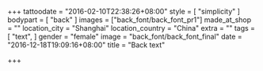 +++
tattoodate = "2016-02-10T22:38:26+08:00"
style = [
  "simplicity"
]
bodypart = [
  "back"
]
images = ["back_font/back_font_pr1"]
made_at_shop = ""
location_city = "Shanghai"
location_country = "China"
extra = ""
tags = [
  "text",
]
gender = "female"
image = "back_font/back_font_final"
date = "2016-12-18T19:09:16+08:00"
title = "Back text"

+++
